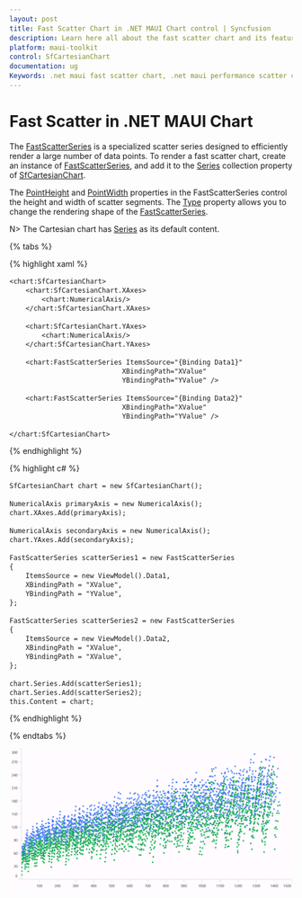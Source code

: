 ```yaml
---
layout: post
title: Fast Scatter Chart in .NET MAUI Chart control | Syncfusion
description: Learn here all about the fast scatter chart and its features in Syncfusion® .NET MAUI Chart (SfCartesianChart) control.
platform: maui-toolkit
control: SfCartesianChart
documentation: ug
Keywords: .net maui fast scatter chart, .net maui performance scatter chart, fast scatter chart customization .net maui, syncfusion maui fast scatter chart, cartesian fast scatter chart maui, cartesian performance scatter chart maui, .net maui chart fast scatter visualization.
---
```


# Fast Scatter in .NET MAUI Chart

The [FastScatterSeries](https://help.syncfusion.com/cr/maui-toolkit/Syncfusion.Maui.Toolkit.Charts.FastScatterSeries.html) is a specialized scatter series designed to efficiently render a large number of data points. To render a fast scatter chart, create an instance of [FastScatterSeries](https://help.syncfusion.com/cr/maui-toolkit/Syncfusion.Maui.Toolkit.Charts.FastScatterSeries.html), and add it to the [Series](https://help.syncfusion.com/cr/maui-toolkit/Syncfusion.Maui.Toolkit.Charts.SfCartesianChart.html#Syncfusion_Maui_Toolkit_Charts_SfCartesianChart_Series) collection property of [SfCartesianChart](https://help.syncfusion.com/cr/maui-toolkit/Syncfusion.Maui.Toolkit.Charts.SfCartesianChart.html).

The [PointHeight](https://help.syncfusion.com/cr/maui-toolkit/Syncfusion.Maui.Toolkit.Charts.FastScatterSeries.html#Syncfusion_Maui_Toolkit_Charts_FastScatterSeries_PointHeight) and [PointWidth](https://help.syncfusion.com/cr/maui-toolkit/Syncfusion.Maui.Toolkit.Charts.FastScatterSeries.html#Syncfusion_Maui_Toolkit_Charts_FastScatterSeries_PointWidth) properties in the FastScatterSeries control the height and width of scatter segments. The [Type](https://help.syncfusion.com/cr/maui-toolkit/Syncfusion.Maui.Toolkit.Charts.FastScatterSeries.html#Syncfusion_Maui_Toolkit_Charts_FastScatterSeries_Type) property allows you to change the rendering shape of the [FastScatterSeries](https://help.syncfusion.com/cr/maui-toolkit/Syncfusion.Maui.Toolkit.Charts.FastScatterSeries.html).

N> The Cartesian chart has [Series](https://help.syncfusion.com/cr/maui-toolkit/Syncfusion.Maui.Toolkit.Charts.SfCartesianChart.html#Syncfusion_Maui_Toolkit_Charts_SfCartesianChart_Series) as its default content.

{% tabs %}

{% highlight xaml %}

    <chart:SfCartesianChart>
        <chart:SfCartesianChart.XAxes>
            <chart:NumericalAxis/>
        </chart:SfCartesianChart.XAxes>

        <chart:SfCartesianChart.YAxes>
            <chart:NumericalAxis/>
        </chart:SfCartesianChart.YAxes>

        <chart:FastScatterSeries ItemsSource="{Binding Data1}" 
                                XBindingPath="XValue" 
                                YBindingPath="YValue" />

        <chart:FastScatterSeries ItemsSource="{Binding Data2}" 
                                XBindingPath="XValue" 
                                YBindingPath="YValue" />

    </chart:SfCartesianChart>

{% endhighlight %}

{% highlight c# %}

    SfCartesianChart chart = new SfCartesianChart();

    NumericalAxis primaryAxis = new NumericalAxis();
    chart.XAxes.Add(primaryAxis);

    NumericalAxis secondaryAxis = new NumericalAxis();
    chart.YAxes.Add(secondaryAxis);

    FastScatterSeries scatterSeries1 = new FastScatterSeries
    {
        ItemsSource = new ViewModel().Data1,
        XBindingPath = "XValue",
        YBindingPath = "YValue",
    };

    FastScatterSeries scatterSeries2 = new FastScatterSeries
    {
        ItemsSource = new ViewModel().Data2,
        XBindingPath = "XValue",
        YBindingPath = "XValue",
    };

    chart.Series.Add(scatterSeries1);
    chart.Series.Add(scatterSeries2);
    this.Content = chart;

{% endhighlight %}

{% endtabs %}

![FastScatter chart type in MAUI Chart](Chart-types-images/maui_fast_scatter_chart.png)
